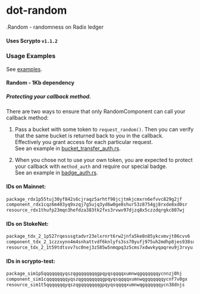 # dot-random
.Random - randomness on Radix ledger


#### Uses Scrypto `v1.1.2`
### Usage Examples
See [examples](https://github.com/dot-random/examples).


#### Random - 1Kb dependency


##### Protecting your callback method.
There are two ways to ensure that only RandomComponent can call your callback method:
1. Pass a bucket with some token to `request_random()`. Then you can verify that the same bucket is returned back to you in the callback.  
Effectively you grant access for each particular request.  
See an example in [bucket_transfer_auth.rs](https://github.com/dot-random/examples/blob/master/bucket_transfer_auth/src/bucket_transfer_auth.rs).

2. When you chose not to use your own token, you are expected to protect your callback with `method_auth` and require our special badge.  
See an example in  [badge_auth.rs](https://github.com/dot-random/examples/blob/master/badge_auth/src/badge_auth.rs).



#### IDs on Mainnet:
```html
package_rdx1p55tuj30yf842s6cjraqz5arhtf98jcjtmkjcmxrn6efvvc829g2jf
component_rdx1cqz6m403yq9xzqj7g5ujq3yd6w0ge8shur53z8754gj8rxde8xd0sr
resource_rdx1thufp23mqn3hefdza383tk2fxs3rvwv97djzq8x5czzdqrgkc807wj
```
#### IDs on StokeNet:
```html
package_tdx_2_1p527rqesssgtadvr23elxrnrt6rw2jnfa5ke8n85ykcxmvjt06cvv6
component_tdx_2_1czzxynn4m4snhattvdf6knlyfs3ss70yufj975uh2mdhp8jes938sd
resource_tdx_2_1t59tdtsvv7sc0nej3z585w5nmqpq3z5cms7xdwvkyqaqreu9j3rvyu
```
#### IDs in scrypto-test:
```html
package_sim1p5qqqqqqqyqszqgqqqqqqqgpqyqsqqqqxumnwqgqqqqqqycnnzj0hj
component_sim1cqqqqqqqqyqszqgqqqqqqqgpqyqsqqqqxumnwqgqqqqqqycnf7v0gx
resource_sim1t5qqqqqqqyqszqgqqqqqqqgpqyqsqqqqxumnwqgqqqqqqycn38dnjs
```
